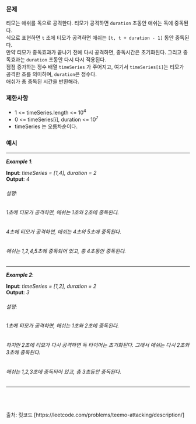 ### **문제**  
티모는 애쉬를 독으로 공격한다. 티모가 공격하면 `duration` 초동안 애쉬는 독에 중독된다.  
식으로 표현하면 `t` 초에 티모가 공격하면 애쉬는 `[t, t + duration - 1]` 동안 중독된다.  
만약 티모가 중독효과가 끝나기 전에 다시 공격하면, 중독시간은 초기화된다. 그리고 중독효과는 `duration` 초동안 다시 다시 적용된다.  
점점 증가하는 정수 배열 `timeSeries` 가 주어지고, 여기서 `timeSeries[i]`는 티모가 공격한 초를 의미하며, `duration`은 정수다.  
애쉬가 총 중독된 시간을 반환해라.
### **제한사항**
- 1 <= timeSeries.length <= 10<sup>4</sup>
- 0 <= timeSeries[i], duration <= 10<sup>7</sup>
- timeSeries 는 오름차순이다.
### **예시**  
<hr/>

***Example 1***:

**Input**: *timeSeries = [1,4], duration = 2*  
**Output**: *4*
###### 설명: 
###### 1초에 티모가 공격하면, 애쉬는 1초와 2초에 중독된다.
###### 4초에 티모가 공격하면, 애쉬는 4초와 5초에 중독된다.
###### 애쉬는 1,2,4,5초에 중독되어 있고, 총 4초동안 중독된다.
<hr/>

***Example 2***:

**Input**: *timeSeries = [1,2], duration = 2*  
**Output**: *3*
###### 설명: 
###### 1초에 티모가 공격하면, 애쉬는 1초와 2초에 중독된다.
###### 하지만 2초에 티모가 다시 공격하면 독 타이머는 초기화된다. 그래서 애쉬는 다시 2초와 3초에 중독된다.
###### 애쉬는 1,2,3초에 중독되어 있고, 총 3초동안 중독된다.
<hr/>
<br/><br/><br/>
출처: 릿코드 [https://leetcode.com/problems/teemo-attacking/description/]